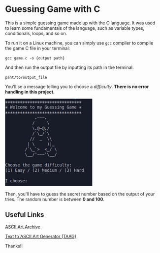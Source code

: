 # Guessing Game with C

This is a simple guessing game made up with the C language. It was used to learn some fundamentals of the language, such as variable types, conditionals, loops, and so on.

To run it on a Linux machine, you can simply use `gcc` compiler to compile the game C file in your terminal:

`gcc game.c -o {output path}`

And then run the output file by inputting its path in the terminal.

`paht/to/output_file`

You'll se a message telling you to choose a *difficulty*. **There is no error handling in this project.**

![Initial game screen](docs/initial_screen.png)

Then, you'll have to guess the secret number based on the output of your tries. The random number is between **0 and 100**.

## Useful Links
[ASCII Art Archive](https://www.asciiart.eu/)

[Text to ASCII Art Generator (TAAG)](https://patorjk.com/software/taag/#p=display&f=Graffiti&t=Type%20Something%20)

Thanks!!
